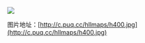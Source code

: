 ![](http://c.puq.cc/hllmaps/h400.jpg)

图片地址：[http://c.puq.cc/hllmaps/h400.jpg](http://c.puq.cc/hllmaps/h400.jpg)